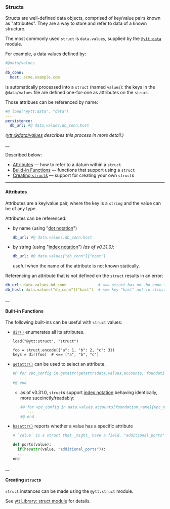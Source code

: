 ### Structs

Structs are well-defined data objects, comprised of key/value pairs known as "attributes". They are a way to store and refer to data of a known structure.

The most commonly used `struct` is `data.values`, supplied by the [`@ytt:data`](ytt-data-values.md) module.

For example, a data values defined by:

```yaml
#@data/values
---
db_conn:
  host: acme.example.com
```

is automatically processed into a `struct` (named `values`): the keys in the `@data/values` file are defined one-for-one as attributes on the `struct`.
 
Those attribues can be referenced by name:

```yaml
#@ load("@ytt:data", "data")
---
persistence:
  db_url: #@ data.values.db_conn.host
```

_([ytt @data/values](ytt-data-values.md) describes this process in more detail.)_

__

Described below:
- [Attributes](#attributes) — how to refer to a datum within a `struct`
- [Build-in Functions](#built-in-functions) — functions that support using a `struct`
- [Creating `struct`s](#creating-structs) — support for creating your own `struct`s

---

#### Attributes

Attributes are a key/value pair, where the key is a `string` and the value can be of any type.

Attributes can be referenced:
- by name (using "[dot notation](https://github.com/google/starlark-go/blob/master/doc/spec.md#dot-expressions)")
    ```yaml
    db_url: #@ data.values.db_conn.host
    ```
- by string (using "[index notation](https://github.com/google/starlark-go/blob/master/doc/spec.md#index-expressions)") _(as of v0.31.0)_:
    ```yaml
    db_url: #@ data.values["db_conn"]["host"]
    ```
  useful when the name of the attribute is not known statically.

Referencing an attribute that is not defined on the `struct` results in an error:
```yaml
db_url: data.values.bd_conn              # <== struct has no .bd_conn field or method
db_host: data.values["db_conn"]["hast"]  # <== key "hast" not in struct
```

__

#### Built-in Functions

The following built-ins can be useful with `struct` values:

- [`dir()`](https://github.com/google/starlark-go/blob/master/doc/spec.md#dir) enumerates all its attributes.
    ```
    load("@ytt:struct", "struct")
    
    foo = struct.encode({"a": 1, "b": 2, "c": 3})
    keys = dir(foo)  # <== ["a", "b", "c"]
    ```
  
- [`getattr()`](https://github.com/google/starlark-go/blob/master/doc/spec.md#getattr) can be used to select an attribute.
    ```yaml
    #@ for vpc_config in getattr(getattr(data.values.accounts, foundation_name), vpc_name):
       ...
    #@ end
    ```
  - as of v0.31.0, `struct`s support [index notation](https://github.com/google/starlark-go/blob/master/doc/spec.md#index-expressions) behaving identically, more succinctly/readably:
    ```yaml
    #@ for vpc_config in data.values.accounts[foundation_name][vpc_name]:
       ...
    #@ end
    ```

- [`hasattr()`](https://github.com/google/starlark-go/blob/master/doc/spec.md#hasattr) reports whether a value has a specific attribute
    ```python
    # `value` is a struct that _might_ have a field, "additional_ports"
    
    def ports(value):
      if(hasattr(value, "additional_ports")):
      ... 
    end
    ```

__

#### Creating `struct`s

`struct` instances can be made using the `@ytt:struct` module.

See [ytt Library: struct module](lang-ref-ytt-struct.md) for details.

